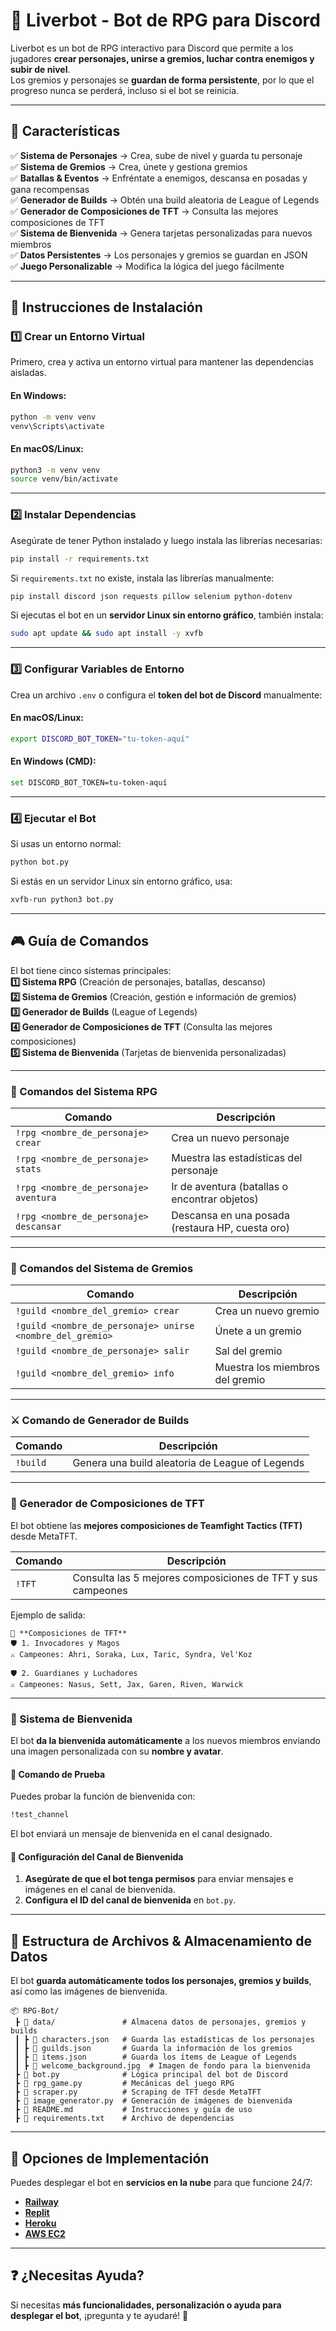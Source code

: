 # 🏰 Liverbot - Bot de RPG para Discord

Liverbot es un bot de RPG interactivo para Discord que permite a los jugadores **crear personajes, unirse a gremios, luchar contra enemigos y subir de nivel**.  
Los gremios y personajes se **guardan de forma persistente**, por lo que el progreso nunca se perderá, incluso si el bot se reinicia.

---

## **📌 Características**
✅ **Sistema de Personajes** → Crea, sube de nivel y guarda tu personaje  
✅ **Sistema de Gremios** → Crea, únete y gestiona gremios  
✅ **Batallas & Eventos** → Enfréntate a enemigos, descansa en posadas y gana recompensas  
✅ **Generador de Builds** → Obtén una build aleatoria de League of Legends  
✅ **Generador de Composiciones de TFT** → Consulta las mejores composiciones de TFT  
✅ **Sistema de Bienvenida** → Genera tarjetas personalizadas para nuevos miembros  
✅ **Datos Persistentes** → Los personajes y gremios se guardan en JSON  
✅ **Juego Personalizable** → Modifica la lógica del juego fácilmente  

---

## **🔧 Instrucciones de Instalación**
### **1️⃣ Crear un Entorno Virtual**
Primero, crea y activa un entorno virtual para mantener las dependencias aisladas.

#### **En Windows:**
```sh
python -m venv venv
venv\Scripts\activate
```

#### **En macOS/Linux:**
```sh
python3 -m venv venv
source venv/bin/activate
```

---

### **2️⃣ Instalar Dependencias**
Asegúrate de tener Python instalado y luego instala las librerías necesarias:

```sh
pip install -r requirements.txt
```

Si `requirements.txt` no existe, instala las librerías manualmente:
```sh
pip install discord json requests pillow selenium python-dotenv
```

Si ejecutas el bot en un **servidor Linux sin entorno gráfico**, también instala:
```sh
sudo apt update && sudo apt install -y xvfb
```

---

### **3️⃣ Configurar Variables de Entorno**
Crea un archivo `.env` o configura el **token del bot de Discord** manualmente:

#### **En macOS/Linux:**
```sh
export DISCORD_BOT_TOKEN="tu-token-aquí"
```

#### **En Windows (CMD):**
```sh
set DISCORD_BOT_TOKEN=tu-token-aquí
```

---

### **4️⃣ Ejecutar el Bot**
Si usas un entorno normal:
```sh
python bot.py
```

Si estás en un servidor Linux sin entorno gráfico, usa:
```sh
xvfb-run python3 bot.py
```

---

## **🎮 Guía de Comandos**
El bot tiene cinco sistemas principales:  
**1️⃣ Sistema RPG** (Creación de personajes, batallas, descanso)  
**2️⃣ Sistema de Gremios** (Creación, gestión e información de gremios)  
**3️⃣ Generador de Builds** (League of Legends)  
**4️⃣ Generador de Composiciones de TFT** (Consulta las mejores composiciones)  
**5️⃣ Sistema de Bienvenida** (Tarjetas de bienvenida personalizadas)  

---

### **📜 Comandos del Sistema RPG**
| Comando | Descripción |
|---------|-------------|
| `!rpg <nombre_de_personaje> crear` | Crea un nuevo personaje |
| `!rpg <nombre_de_personaje> stats` | Muestra las estadísticas del personaje |
| `!rpg <nombre_de_personaje> aventura` | Ir de aventura (batallas o encontrar objetos) |
| `!rpg <nombre_de_personaje> descansar` | Descansa en una posada (restaura HP, cuesta oro) |

---

### **🏰 Comandos del Sistema de Gremios**
| Comando | Descripción |
|---------|-------------|
| `!guild <nombre_del_gremio> crear` | Crea un nuevo gremio |
| `!guild <nombre_de_personaje> unirse <nombre_del_gremio>` | Únete a un gremio |
| `!guild <nombre_de_personaje> salir` | Sal del gremio |
| `!guild <nombre_del_gremio> info` | Muestra los miembros del gremio |

---

### **⚔️ Comando de Generador de Builds**
| Comando | Descripción |
|---------|-------------|
| `!build` | Genera una build aleatoria de League of Legends |

---

### **🔹 Generador de Composiciones de TFT**
El bot obtiene las **mejores composiciones de Teamfight Tactics (TFT)** desde MetaTFT.

| Comando | Descripción |
|---------|-------------|
| `!TFT` | Consulta las 5 mejores composiciones de TFT y sus campeones |

Ejemplo de salida:
```
🔹 **Composiciones de TFT**
🛡️ 1. Invocadores y Magos
⚔️ Campeones: Ahri, Soraka, Lux, Taric, Syndra, Vel'Koz

🛡️ 2. Guardianes y Luchadores
⚔️ Campeones: Nasus, Sett, Jax, Garen, Riven, Warwick
```

---

### **👋 Sistema de Bienvenida**
El bot **da la bienvenida automáticamente** a los nuevos miembros enviando una imagen personalizada con su **nombre y avatar**.

#### **🔹 Comando de Prueba**
Puedes probar la función de bienvenida con:
```sh
!test_channel
```
El bot enviará un mensaje de bienvenida en el canal designado.

#### **📌 Configuración del Canal de Bienvenida**
1. **Asegúrate de que el bot tenga permisos** para enviar mensajes e imágenes en el canal de bienvenida.
2. **Configura el ID del canal de bienvenida** en `bot.py`.

---

## **📂 Estructura de Archivos & Almacenamiento de Datos**
El bot **guarda automáticamente todos los personajes, gremios y builds**, así como las imágenes de bienvenida.

```
📦 RPG-Bot/
 ┣ 📂 data/               # Almacena datos de personajes, gremios y builds
 ┃ ┣ 📜 characters.json   # Guarda las estadísticas de los personajes
 ┃ ┣ 📜 guilds.json       # Guarda la información de los gremios
 ┃ ┣ 📜 items.json        # Guarda los ítems de League of Legends
 ┃ ┣ 📜 welcome_background.jpg  # Imagen de fondo para la bienvenida
 ┣ 📜 bot.py              # Lógica principal del bot de Discord
 ┣ 📜 rpg_game.py         # Mecánicas del juego RPG
 ┣ 📜 scraper.py          # Scraping de TFT desde MetaTFT
 ┣ 📜 image_generator.py  # Generación de imágenes de bienvenida
 ┣ 📜 README.md           # Instrucciones y guía de uso
 ┣ 📜 requirements.txt    # Archivo de dependencias
```

---

## **🚀 Opciones de Implementación**
Puedes desplegar el bot en **servicios en la nube** para que funcione 24/7:
- **[Railway](https://railway.app/)**
- **[Replit](https://replit.com/)**
- **[Heroku](https://www.heroku.com/)**
- **[AWS EC2](https://aws.amazon.com/ec2/)**

---

## **❓ ¿Necesitas Ayuda?**
Si necesitas **más funcionalidades, personalización o ayuda para desplegar el bot**, ¡pregunta y te ayudaré! 🚀
